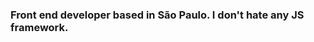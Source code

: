 ### Front end developer based in São Paulo. I don't hate any JS framework.

<!--
**pauladiniz/pauladiniz** is a ✨ _special_ ✨ repository because its `README.md` (this file) appears on your GitHub profile.

#### 
<div>
<img style="width: 400px; max-width: 400px;" src="https://wakatime.com/share/@pauladiniz/c272543e-aec4-49ae-b696-eaa71f2ab1bc.svg" />
</div>

Here are some ideas to get you started:

- 🔭 I’m currently working on ...
- 🌱 I’m currently learning ...
- 👯 I’m looking to collaborate on ...
- 🤔 I’m looking for help with ...
- 💬 Ask me about ...
- 📫 How to reach me: ...
- 😄 Pronouns: ...
- ⚡ Fun fact: ...
-->
